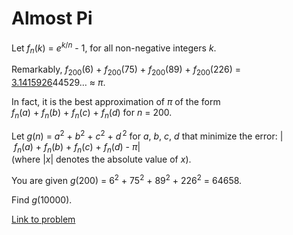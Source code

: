 # Almost Pi

<p>Let <var>f</var><sub><var>n</var></sub>(<var>k</var>) = <var>e</var><sup><var>k</var>/<var>n</var></sup> - 1, for all non-negative integers <var>k</var>.</p>
<p>Remarkably, <var>f</var><sub>200</sub>(6) + <var>f</var><sub>200</sub>(75) + <var>f</var><sub>200</sub>(89) + <var>f</var><sub>200</sub>(226) = <u>3.1415926</u>44529… ≈ <var>π</var>.</p>
<p>In fact, it is the best approximation of <var>π</var> of the form <var>f</var><sub><var>n</var></sub>(<var>a</var>) + <var>f</var><sub><var>n</var></sub>(<var>b</var>) + <var>f</var><sub><var>n</var></sub>(<var>c</var>) + <var>f</var><sub><var>n</var></sub>(<var>d</var>) for <var>n</var> = 200.</p>
<p>Let <var>g</var>(<var>n</var>) = <var>a</var><sup>2</sup> + <var>b</var><sup>2</sup> + <var>c</var><sup>2</sup> + <var>d</var><sup> 2</sup> for <var>a</var>, <var>b</var>, <var>c</var>, <var>d</var> that minimize the error: | <var>f</var><sub><var>n</var></sub>(<var>a</var>) + <var>f</var><sub><var>n</var></sub>(<var>b</var>) + <var>f</var><sub><var>n</var></sub>(<var>c</var>) + <var>f</var><sub><var>n</var></sub>(<var>d</var>) - <var>π</var>|<br />
(where |<var>x</var>| denotes the absolute value of <var>x</var>).</p>
<p>You are given <var>g</var>(200) = 6<sup>2</sup> + 75<sup>2</sup> + 89<sup>2</sup> + 226<sup>2</sup> = 64658.</p>
<p>Find <var>g</var>(10000).<sup></sup></p>


[Link to problem](https://projecteuler.net/problem=461)
